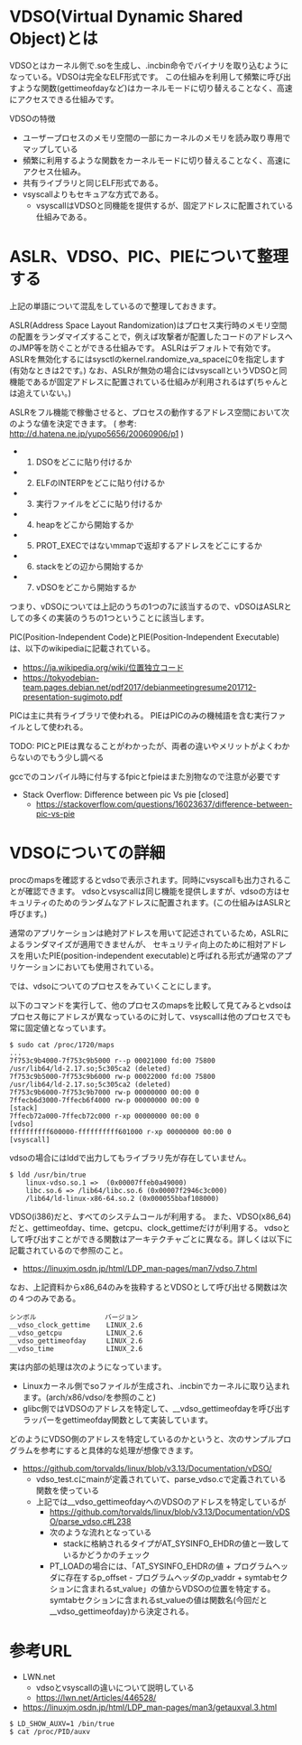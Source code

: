# VDSO(Virtual Dynamic Shared Object)とは
VDSOとはカーネル側で.soを生成し、.incbin命令でバイナリを取り込むようになっている。VDSOは完全なELF形式です。
この仕組みを利用して頻繁に呼び出すような関数(gettimeofdayなど)はカーネルモードに切り替えることなく、高速にアクセスできる仕組みです。

VDSOの特徴
- ユーザープロセスのメモリ空間の一部にカーネルのメモリを読み取り専用でマップしている
- 頻繁に利用するような関数をカーネルモードに切り替えることなく、高速にアクセス仕組み。
- 共有ライブラリと同じELF形式である。
- vsyscallよりもセキュアな方式である。
  - vsyscallはVDSOと同機能を提供するが、固定アドレスに配置されている仕組みである。

# ASLR、VDSO、PIC、PIEについて整理する
上記の単語について混乱をしているので整理しておきます。

ASLR(Address Space Layout Randomization)はプロセス実行時のメモリ空間の配置をランダマイズすることで，例えば攻撃者が配置したコードのアドレスへのJMP等を防ぐことができる仕組みです。
ASLRはデフォルトで有効です。ASLRを無効化するにはsysctlのkernel.randomize_va_spaceに0を指定します(有効なときは2です。)
なお、ASLRが無効の場合にはvsyscallというVDSOと同機能であるが固定アドレスに配置されている仕組みが利用されるはず(ちゃんとは追えていない。)

ASLRをフル機能で稼働させると、プロセスの動作するアドレス空間において次のような値を決定できます。  ( 参考: http://d.hatena.ne.jp/yupo5656/20060906/p1 )
- 1. DSOをどこに貼り付けるか
- 2. ELFのINTERPをどこに貼り付けるか
- 3. 実行ファイルをどこに貼り付けるか
- 4. heapをどこから開始するか
- 5. PROT_EXECではないmmapで返却するアドレスをどこにするか
- 6. stackをどの辺から開始するか
- 7. vDSOをどこから開始するか

つまり、vDSOについては上記のうちの1つの7に該当するので、vDSOはASLRとしての多くの実装のうちの1つということに該当します。

PIC(Position-Independent Code)とPIE(Position-Independent Executable)は、以下のwikipediaに記載されている。
- https://ja.wikipedia.org/wiki/位置独立コード
- https://tokyodebian-team.pages.debian.net/pdf2017/debianmeetingresume201712-presentation-sugimoto.pdf

PICは主に共有ライブラリで使われる。
PIEはPICのみの機械語を含む実行ファイルとして使われる。

TODO: PICとPIEは異なることがわかったが、両者の違いやメリットがよくわからないのでもう少し調べる

gccでのコンパイル時に付与するfpicとfpieはまた別物なので注意が必要です
- Stack Overflow: Difference between pic Vs pie [closed]
  - https://stackoverflow.com/questions/16023637/difference-between-pic-vs-pie

# VDSOについての詳細
procのmapsを確認するとvdsoで表示されます。同時にvsyscallも出力されることが確認できます。
vdsoとvsyscallは同じ機能を提供しますが、vdsoの方はセキュリティのためのランダムなアドレスに配置されます。(この仕組みはASLRと呼びます。)


通常のアプリケーションは絶対アドレスを用いて記述されているため，ASLRによるランダマイズが適用できませんが、
セキュリティ向上のために相対アドレスを用いたPIE(position-independent executable)と呼ばれる形式が通常のアプリケーションにおいても使用されている。

では、vdsoについてのプロセスをみていくことにします。

以下のコマンドを実行して、他のプロセスのmapsを比較して見てみるとvdsoはプロセス毎にアドレスが異なっているのに対して、vsyscallは他のプロセスでも常に固定値となっています。
```
$ sudo cat /proc/1720/maps 
...
7f753c9b4000-7f753c9b5000 r--p 00021000 fd:00 75800                      /usr/lib64/ld-2.17.so;5c305ca2 (deleted)
7f753c9b5000-7f753c9b6000 rw-p 00022000 fd:00 75800                      /usr/lib64/ld-2.17.so;5c305ca2 (deleted)
7f753c9b6000-7f753c9b7000 rw-p 00000000 00:00 0 
7ffecb6d3000-7ffecb6f4000 rw-p 00000000 00:00 0                          [stack]
7ffecb72a000-7ffecb72c000 r-xp 00000000 00:00 0                          [vdso]
ffffffffff600000-ffffffffff601000 r-xp 00000000 00:00 0                  [vsyscall]
```

vdsoの場合にはlddで出力してもライブラリ先が存在していません。
```
$ ldd /usr/bin/true
	linux-vdso.so.1 =>  (0x00007ffeb0a49000)
	libc.so.6 => /lib64/libc.so.6 (0x00007f2946c3c000)
	/lib64/ld-linux-x86-64.so.2 (0x000055bbaf108000)
```	

VDSO(i386)だと、すべてのシステムコールが利用する。
また、VDSO(x86_64)だと、gettimeofday、time、getcpu、clock_gettimeだけが利用する。
vdsoとして呼び出すことができる関数はアーキテクチャごとに異なる。詳しくは以下に記載されているので参照のこと。
- https://linuxjm.osdn.jp/html/LDP_man-pages/man7/vdso.7.html

なお、上記資料からx86_64のみを抜粋するとVDSOとして呼び出せる関数は次の４つのみである。
```
シンボル                 バージョン
__vdso_clock_gettime    LINUX_2.6
__vdso_getcpu           LINUX_2.6
__vdso_gettimeofday     LINUX_2.6
__vdso_time             LINUX_2.6
```

実は内部の処理は次のようになっています。
- Linuxカーネル側でsoファイルが生成され、.incbinでカーネルに取り込まれます。(arch/x86/vdso/を参照のこと)
- glibc側ではVDSOのアドレスを特定して、__vdso_gettimeofdayを呼び出すラッパーをgettimeofday関数として実装しています。

どのようにVDSO側のアドレスを特定しているのかというと、次のサンプルプログラムを参考にすると具体的な処理が想像できます。
- https://github.com/torvalds/linux/blob/v3.13/Documentation/vDSO/
  - vdso_test.cにmainが定義されていて、parse_vdso.cで定義されている関数を使っている
  - 上記では__vdso_gettimeofdayへのVDSOのアドレスを特定しているが
    - https://github.com/torvalds/linux/blob/v3.13/Documentation/vDSO/parse_vdso.c#L238
    - 次のような流れとなっている
      - stackに格納されるタイプがAT_SYSINFO_EHDRの値と一致しているかどうかのチェック
    - PT_LOADの場合には、「AT_SYSINFO_EHDRの値 + プログラムヘッダに存在するp_offset - プログラムヘッダのp_vaddr + symtabセクションに含まれるst_value」の値からVDSOの位置を特定する。symtabセクションに含まれるst_valueの値は関数名(今回だと__vdso_gettimeofday)から決定される。

# 参考URL
- LWN.net
  - vdsoとvsyscallの違いについて説明している
  - https://lwn.net/Articles/446528/
- https://linuxjm.osdn.jp/html/LDP_man-pages/man3/getauxval.3.html
```
$ LD_SHOW_AUXV=1 /bin/true
$ cat /proc/PID/auxv
```

